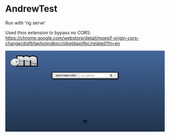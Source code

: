 # AndrewTest

Run with 'ng serve'

Used thos extension to bypass no CORS:
https://chrome.google.com/webstore/detail/moesif-origin-cors-change/digfbfaphojjndkpccljibejjbppifbc/related?hl=en

![ScreenShot](./src/app/images/screenShot.png)